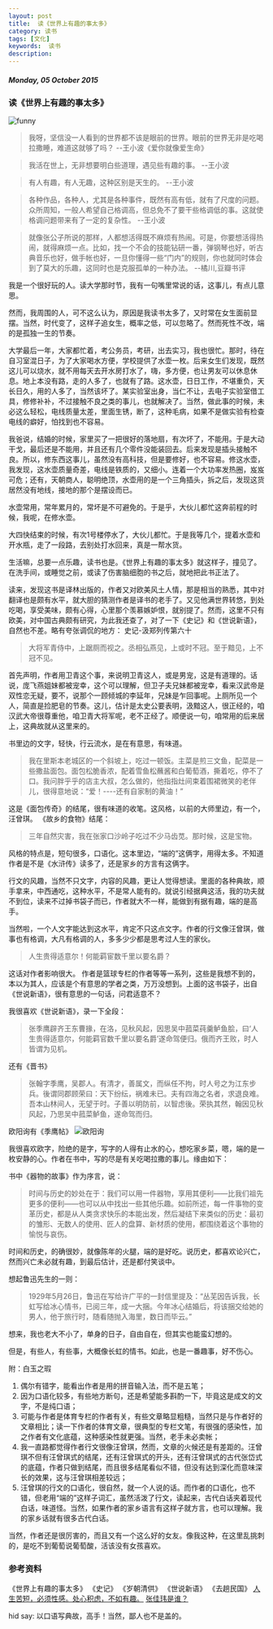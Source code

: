 ```yaml
---
layout: post
title:  读《世界上有趣的事太多》
category: 读书
tags: [文化]
keywords:  读书
description: 
---
```


##### Monday, 05 October 2015

### 读《世界上有趣的事太多》
![funny](/../../assets/img/book/2015/funny.jpg)

> 我呀，坚信没一人看到的世界都不该是眼前的世界。眼前的世界无非是吃喝拉撒睡，难道这就够了吗？
--王小波《爱你就像爱生命》

> 我活在世上，无非想要明白些道理，遇见些有趣的事。
--王小波

> 有人有趣，有人无趣，这种区别是天生的。
--王小波

> 各种作品，各种人，尤其是各种事件，既然有高有低，就有了尺度的问题。众所周知，一般人希望自己格调高，但总免不了要干些格调低的事。这就使格调问题带来有了一定的复杂性。
--王小波

> 就像张公子所说的那样，人都想活得既不麻烦有热闹。可是，你要想活得热闹，就得麻烦一点。比如，找一个不会的技能钻研一番，弹钢琴也好，听古典音乐也好，做手帐也好，一旦你懂得一些“门内”的规则，你也就同时体会到了莫大的乐趣，这同时也是克服孤单的一种办法。
--橘川,豆瓣书评

我是一个很好玩的人。读大学那时节，我有一句嘴里常说的话，这事儿，有点儿意思。

然而，我周围的人，可不这么认为，原因是我读书太多了，又时常在女生面前显摆。当然，时代变了，这样子追女生，概率之低，可以忽略了。然而死性不改，端的是孤独一生的节奏。

大学最后一年，大家都忙着，考公务员，考研，出去实习，我也很忙。那时，待在自习室混日子，为了大家喝水方便，学校提供了水壶一枚。后来女生们发现，既然这儿可以烧水，就不用每天去开水房打水了，嗨，多方便，也让男友可以休息休息。地上本没有路，走的人多了，也就有了路。这水壶，日日工作，不堪重负，天长日久，用的人多了，当然该坏了。某实验室出身，当仁不让，去电子实验室借工具，修修补补，不过接触不良之类的事儿，也就解决了。当然，做此事的时候，未必这么轻松，电线质量太差，里面生锈，断了，这种毛病，如果不是做实验有检查电线的癖好，怕找到也不容易。

我爸说，结婚的时候，家里买了一把很好的落地扇，有次坏了，不能用。于是大动干戈，最后还是不能用，并且还有几个零件没能装回去。后来发现是插头接触不良。所以，修东西这事儿，虽然没有高科技，但是要修好，也不容易。修这水壶，我发现，这水壶质量奇差，电线是铁质的，又细小。连着一个大功率发热圈，岌岌可危；还有，天朝商人，聪明绝顶，水壶用的是一个三角插头，拆之后，发现这货居然没有地线，接地的那个是摆设而已。

水壶常用，常年累月的，常坏是不可避免的。于是乎，大伙儿都忙这奔前程的时候，我呢，在修水壶。

大四快结束的时候，有次1号楼停水了，大伙儿都忙。于是我等几个，提着水壶和开水瓶，走了一段路，去别处打水回来，真是一帮水货。

生活嘛，总要一点乐趣，读书也是。《世界上有趣的事太多》就这样子，撞见了。在洗手间，或睡觉之前，或读了伤害脑细胞的书之后，就地把此书正法了。

读来，发现这书是译林出版的，作者又对欧美风土人情，那是相当的熟悉，其中对翻译也是颇有水平，就大胆的猜测作者是译书的老手了。又见他满世界转悠，到处吃喝，享受美味，颇有心得，心里那个羡慕嫉妒恨，就别提了。然而，这里不只有欧美，对中国古典颇有研究，为此我还查了，对了一下《史记》和《世说新语》，自然也不差。略有夸张调侃的地方：
史记-汲郑列传第六十

> 大将军青侍中，上踞厕而视之。丞相弘燕见，上或时不冠。至于黯见，上不冠不见。

首先声明，作者用卫青这个事，来说明卫青这人，或是男宠，这是有道理的。话说，庞飞燕姐妹都被宠幸，这个可以理解，但卫子夫兄妹都被宠幸，看来汉武帝是双性恋无疑，要不，说那个一顾倾城的李延年，兄妹是乍回事呢。上厕所见一个人，简直是捡肥皂的节奏。这儿，估计是太史公要表明，汲黯这人，很正经的，咱汉武大帝很尊重他，咱卫青大将军呢，老不正经了。顺便说一句，咱常用的后来居上，这典故就从这里来的。

书里边的文字，轻快，行云流水，是在有意思，有味道。

> 我在里斯本老城区的一个斜坡上，吃过一顿饭。主菜是煎三文鱼，配菜是一些撒盐面包。面包松脆香浓，配着雪鱼松蘸酱和白葡萄酒，撕着吃，停不了口。我问胖乎乎的店主大叔，怎么做的，他指指灶间束着围裙微笑的老伴儿，很得意地说：“爱！----还有自家制的黄油！”

这是《面包传奇》的结尾，很有味道的收笔。这风格，以前的大师里边，有一个，汪曾琪。
《故乡的食物》结尾：

> 三年自然灾害，我在张家口沙岭子吃过不少马齿苋。那时候，这是宝物。

风格的特点是，短句很多，口语化。这本里边，“端的”这俩字，用得太多。不知道作者是不是《水浒传》读多了，还是家乡的方言有这俩字。

行文的风趣，当然不只文字，内容的风趣，更让人觉得想读。里面的各种典故，顺手拿来，中西通吃，这种水平，不是常人能有的。就说引经据典这活，我的功夫就不到位，读来不过掉书袋子而已，作者就大不一样，能做到有据有趣，端的是高手。

当然啦，一个人文字能达到这水平，肯定不只这点文字。作者的行文像汪曾琪，做事也有格调，大凡有格调的人，多多少少都是思考过人生的家伙。

> 人生贵得适意尔！何能羁宦数千里以要名爵？

这话对作者影响很大。
作者是篮球专栏的作者等等一系列，这些是我想不到的，本以为其人，应该是个有意思的学者之类，万万没想到。上面的这书袋子，出自《世说新语》，很有意思的一句话，问君适意不？

我很喜欢《世说新语》，录一下全段：
> 张季鹰辟齐王东曹掾，在洛，见秋风起，因思吴中菰菜莼羹鲈鱼脍，曰‘人生贵得适意尔，何能羁官数千里以要名爵’遂命驾便归。俄而齐王败，时人皆谓为见机。

还有《晋书》

> 张翰字季鹰，吴郡人。有清才，善属文，而纵任不拘，时人号之为江东步兵。後谓同郡顾荣曰：天下纷纭，祸难未已。夫有四海之名者，求退良难。吾本山林间人，无望于时。子善以明防前，以智虑後。荣执其然，翰因见秋风起，乃思吴中菰菜鲈鱼，遂命驾而归。

欧阳询有《季鹰帖》
![欧阳询](/../../assets/img/book/2015/ouyangxun.jpg)

我很喜欢欧字，险绝的是字，写字的人得有止水的心，想吃家乡菜，嗯，端的是一枚安静的心。作者在书中，写的尽是有关吃喝拉撒的事儿。缘由如下：

书中《器物的故事》作为序言，说：

> 时间与历史的妙处在于：我们可以用一件器物，享用其便利——比我们祖先更多的便利——也可以从中找出一些其他乐趣。如前所述，每一件事物的变革历史，都是从人类贪求快乐的本能出发，然后凝结下来类似的历史：最初的雏形、无数人的使用、匠人的盘算、新材质的使用，都围绕着这个事物的愉悦与哀伤。

时间和历史，的确很妙，就像陈年的火腿，端的是好吃。说历史，都喜欢论兴亡，然而兴亡未必就有趣，到最后估计，还是都付笑谈中。

想起鲁迅先生的一则：

>  1929年5月26日，鲁迅在写给许广平的一封信里提及：“丛芜因告诉我，长虹写给冰心情书，已阅三年，成一大捆。今年冰心结婚后，将该捆交给她的男人，他于旅行时，随看随抛入海里，数日而毕云。”

想来，我也老大不小了，单身的日子，自由自在，但其实也能蛮幻想的。

但是，有些人，有些事，大概像长虹的情书。如此，也是一番趣事，好不伤心。

附：白玉之瑕
1. 偶尔有错字，能看出作者是用的拼音输入法，而不是五笔；
2. 因为口语化较多，有些地方断句，还是希望能多斟酌一下，毕竟这是成文的文字，不是纯口语；
3. 可能与作者是体育专栏的作者有关，有些文章略显粗糙，当然只是与作者好的文章相比；读一下作者的体育文章，很典型的专栏文笔，有很强的感染性，加之作者有文化底蕴，这种感染性就更强。当然，老手未必卖帐；
4. 我一直路都觉得作者行文很像汪曾琪，然而，文章的火候还是有差距的。汪曾琪不但有汪曾琪式的结尾，还有汪曾琪式的开头，还有汪曾琪式的古代张岱式的底蕴，作者只做到结尾，而且很多结尾看似不错，但没有达到深化而意味深长的效果，这与汪曾琪相差较远；
5. 汪曾琪的行文的口语化，很自然，就一个人说的话。而作者的口语化，也不错，但老用“端的”这样子词汇，虽然活泼了行文，读起来，古代白话夹着现代白话，味道怪。当然，如果作者的家乡语言有这样子就方言，也可以理解。我的家乡话就有很多古代白话。

当然，作者还是很厉害的，而且又有一个这么好的女友。像我这种，在这里乱挑刺的，是吃不到葡萄说葡萄酸，活该没有女孩喜欢。


### 参考资料
《世界上有趣的事太多》
《史记》
《岁朝清供》
《世说新语》
《去趟民国》
[人生苦短，必须性感。处心积虑，不如有趣。](https://book.douban.com/review/7565921/)
[张佳玮是谁？](http://www.zhihu.com/question/20372585)


hid say: 以口语写典故，高手！当然，鄙人也不是盖的。
